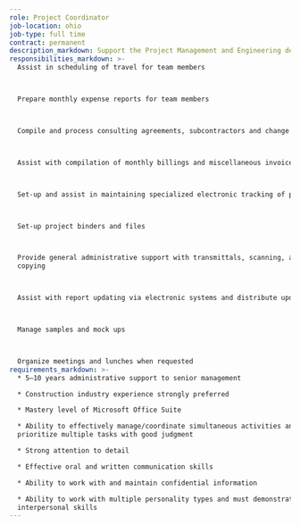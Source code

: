 ```yaml
---
role: Project Coordinator
job-location: ohio
job-type: full time
contract: permanent
description_markdown: Support the Project Management and Engineering departments. This is done through exceptional management skills and a strong team spirit.
responsibilities_markdown: >-
  Assist in scheduling of travel for team members



  Prepare monthly expense reports for team members



  Compile and process consulting agreements, subcontractors and change orders



  Assist with compilation of monthly billings and miscellaneous invoice logging



  Set-up and assist in maintaining specialized electronic tracking of projects



  Set-up project binders and files



  Provide general administrative support with transmittals, scanning, and
  copying



  Assist with report updating via electronic systems and distribute updates



  Manage samples and mock ups



  Organize meetings and lunches when requested
requirements_markdown: >-
  * 5–10 years administrative support to senior management

  * Construction industry experience strongly preferred

  * Mastery level of Microsoft Office Suite

  * Ability to effectively manage/coordinate simultaneous activities and
  prioritize multiple tasks with good judgment

  * Strong attention to detail

  * Effective oral and written communication skills

  * Ability to work with and maintain confidential information

  * Ability to work with multiple personality types and must demonstrate polished
  interpersonal skills
---
```

